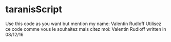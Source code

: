 # taranisScript

Use this code as you want but mention my name: Valentin Rudloff
Utilisez ce code comme vous le souhaitez mais citez moi: Valentin Rudloff
written in 08/12/16
